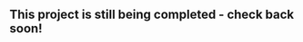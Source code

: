 This project is still being completed - check back soon!
--------------------------------------------------------
